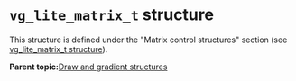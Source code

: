 # `vg_lite_matrix_t` structure

This structure is defined under the "Matrix control structures" section \(see [vg\_lite\_matrix\_t structure](vg_lite_matrix_t_structure_002.md)\).

**Parent topic:**[Draw and gradient structures](../topics/draw_and_gradient_structures.md)

